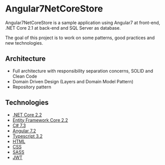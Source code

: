 # Angular7NetCoreStore

Angular7NetCoreStore is a sample application using Angular7 at front-end, .NET Core 2.1 at back-end and SQL Server as database.

The goal of this project is to work on some patterns, good practices and new technologies. 

## Architecture

- Full architecture with responsibility separation concerns, SOLID and Clean Code
- Domain Driven Design (Layers and Domain Model Pattern)
- Repository pattern

## Technologies

* [.NET Core 2.2](https://dotnet.microsoft.com/download)
* [Entity Framework Core 2.2](https://docs.microsoft.com/en-us/ef/core)
* [C# 7.3](https://docs.microsoft.com/en-us/dotnet/csharp)
* [Angular 7.2](https://angular.io/docs)
* [Typescript 3.2](https://www.typescriptlang.org/docs/home.html)
* [HTML](https://www.w3schools.com/html)
* [CSS](https://www.w3schools.com/css)
* [SASS](https://sass-lang.com)
* [JWT](https://jwt.io)
